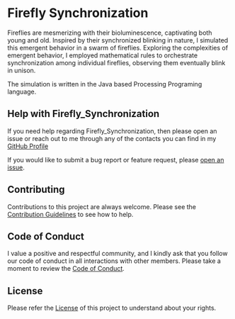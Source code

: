 # Firefly Synchronization

Fireflies are mesmerizing with their bioluminescence, captivating both young and old.
Inspired by their synchronized blinking in nature, I simulated this emergent behavior in a swarm of
fireflies.
Exploring the complexities of emergent behavior, I employed mathematical rules to orchestrate
synchronization among individual fireflies, observing them eventually blink in unison.

The simulation is written in the Java based Processing Programing language.

## Help with Firefly_Synchronization

If you need help regarding Firefly_Synchronization, then please open an issue or reach out to me through any of the contacts you can find in my [GitHub Profile](https://github.com/Bluejee)

If you would like to submit a bug report or feature request, please [open an issue](https://github.com/Bluejee/Firefly_Synchronization/issues).

## Contributing

Contributions to this project are always welcome.
Please see the [Contribution Guidelines](https://github.com/Bluejee/Firefly_Synchronization/blob/main/CONTRIBUTING.md) to see how to help.

## Code of Conduct

I value a positive and respectful community, and I kindly ask that you follow our code of conduct in all interactions with other members.
Please take a moment to review the [Code of Conduct](https://github.com/Bluejee/Firefly_Synchronization/blob/main/CODE_OF_CONDUCT.md).

## License

Please refer the [License](https://github.com/Bluejee/Firefly_Synchronization/blob/main/LICENSE.txt) of this project to understand about your rights.
